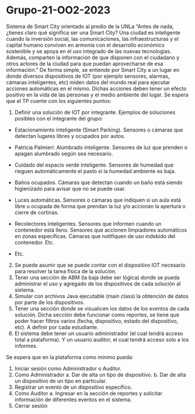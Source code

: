 # Grupo-21-OO2-2023

Sistema de Smart City orientado al predio de la UNLa
“Antes de nada, ¿tienes claro qué significa ser una Smart City? Una ciudad es inteligente
cuando la inversión social, las comunicaciones, las infraestructuras y el capital humano
conviven en armonía con el desarrollo económico sostenible y se apoya en el uso integrado
de las nuevas tecnologías. Además, comparten la información de que disponen con el
ciudadano y otros actores de la ciudad para que puedan aprovecharse de esa información.”
De forma simple, se entiende por Smart City a un lugar en donde diversos dispositivos de
IOT (por ejemplo sensores, alarmas, cámaras inteligentes, etc) miden datos del mundo real
para ejecutar acciones automáticas en el mismo. Dichas acciones deben tener un efecto
positivo en la vida de las personas y el medio ambiente del lugar.
Se espera que el TP cuente con los siguientes puntos:

1. Definir una solución de IOT por integrante. Ejemplos de soluciones posibles con el integrante del grupo:

* Estacionamiento inteligente (Smart Parking). Sensores o cámaras que
detectan lugares libres y ocupados por autos.

* Patricia Palmieri: Alumbrado inteligente. Sensores de luz que prenden o apagan alumbrado
según sea necesario.

* Cuidado del espacio verde inteligente. Sensores de humedad que rieguen
automáticamente el pasto si la humedad ambiente es baja.

* Baños ocupados. Cámaras que detectan cuando un baño está siendo
higienizado para avisar que no se puede usar.

* Luces automáticas. Sensores o cámaras que indiquen si un aula está libre u
ocupada de forma que prendan la luz y/o accionan la apertura o cierre de
cortinas.

* Recolectores inteligentes. Sensores que informen cuando un contenedor está
lleno. Sensores que accionen limpiadores automáticos en zonas específicas.
Cámaras que notifiquen de uso indebido del contenedor. Etc.
* Etc. 

2. Se puede asumir que se puede contar con el dispositivo IOT necesario para resolver
la tarea física de la solución.
3. Tener una sección de ABM (la baja debe ser lógica) donde se pueda administrar el
uso y agregado de los dispositivos de cada solución al sistema.
4. Simular con archivos Java ejecutable (main class) la obtención de datos por parte de
los dispositivos.
5. Tener una sección donde se visualicen los datos de los eventos de cada solución.
Dicha sección debe funcionar como reportes, se tiene que poder hacer filtros varios
(fecha, dispositivo, estado del dispositivo, etc). A definir por cada estudiante.
6. El sistema debe tener un usuario administrador (el cual tendrá acceso total a
plataforma). Y un usuario auditor, el cual tendrá acceso solo a los informes.


Se espera que en la plataforma como mínimo pueda:
1. Iniciar sesión como Administrador o Auditor.
2. Como Administrador
a. Dar de alta un tipo de dispositivo.
b. Dar de alta un dispositivo de un tipo en particular.
3. Registrar un evento de un dispositivo específico.
4. Como Auditor
a. Ingresar en la sección de reportes y solicitar información de diferentes
eventos en el sistema.
5. Cerrar sesión




